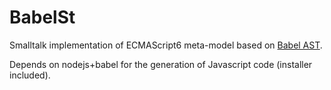 # BabelSt

Smalltalk implementation of ECMAScript6 meta-model based on [Babel AST](https://github.com/babel/babel/blob/master/doc/ast/spec.md).

Depends on nodejs+babel for the generation of Javascript code (installer included).
